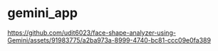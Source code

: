 # gemini_app




https://github.com/udit6023/face-shape-analyzer-using-Gemini/assets/91983775/a2ba973a-8999-4740-bc81-ccc09e0fa389

